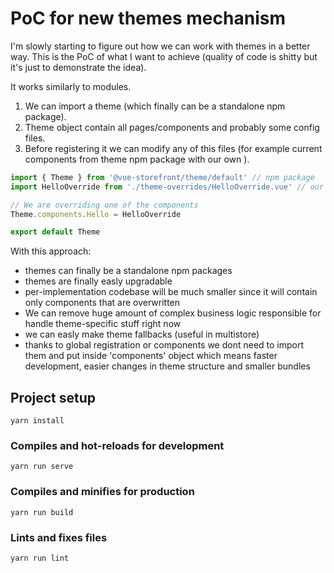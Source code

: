 # PoC for new themes mechanism
I'm slowly starting to figure out how we can work with themes in a better way. 
This is the PoC of what I want to achieve (quality of code is shitty but it's just to demonstrate the idea).

It works similarly to modules. 
1. We can import a theme (which finally can be a standalone npm package). 
2. Theme object contain all pages/components and probably some config files. 
3. Before registering it we can modify any of this files (for example current components from theme npm package with our own ).

````js
import { Theme } from '@vue-storefront/theme/default' // npm package
import HelloOverride from './theme-overrides/HelloOverride.vue' // our own repo

// We are overriding one of the components
Theme.components.Hello = HelloOverride

export default Theme
````

With this approach:
- themes can finally be a standalone npm packages
- themes are finally easly upgradable
- per-implementation codebase will be much smaller since it will contain only components that are overwritten
- We can remove huge amount of complex business logic responsible for handle theme-specific stuff right now
- we can easly make theme fallbacks (useful in multistore)
- thanks to global registration or components we dont need to import them and put inside 'components' object which means faster development, easier changes in theme structure and smaller bundles
## Project setup
```
yarn install
```

### Compiles and hot-reloads for development
```
yarn run serve
```

### Compiles and minifies for production
```
yarn run build
```

### Lints and fixes files
```
yarn run lint
```
